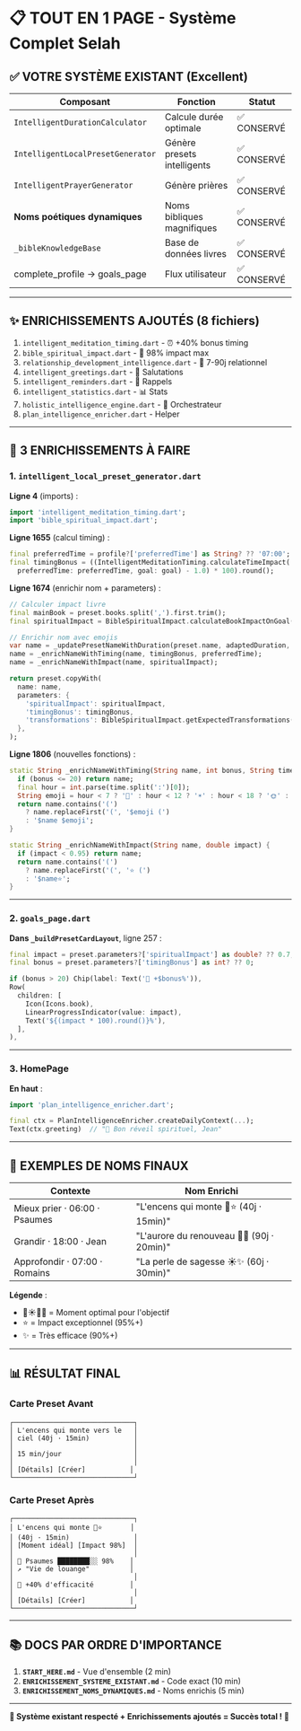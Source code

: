 # 📋 TOUT EN 1 PAGE - Système Complet Selah

## ✅ VOTRE SYSTÈME EXISTANT (Excellent)

| Composant | Fonction | Statut |
|-----------|----------|--------|
| `IntelligentDurationCalculator` | Calcule durée optimale | ✅ CONSERVÉ |
| `IntelligentLocalPresetGenerator` | Génère presets intelligents | ✅ CONSERVÉ |
| `IntelligentPrayerGenerator` | Génère prières | ✅ CONSERVÉ |
| **Noms poétiques dynamiques** | Noms bibliques magnifiques | ✅ CONSERVÉ |
| `_bibleKnowledgeBase` | Base de données livres | ✅ CONSERVÉ |
| complete_profile → goals_page | Flux utilisateur | ✅ CONSERVÉ |

---

## ✨ ENRICHISSEMENTS AJOUTÉS (8 fichiers)

1. `intelligent_meditation_timing.dart` - ⏰ +40% bonus timing
2. `bible_spiritual_impact.dart` - 📖 98% impact max
3. `relationship_development_intelligence.dart` - 💝 7-90j relationnel
4. `intelligent_greetings.dart` - 🌅 Salutations
5. `intelligent_reminders.dart` - 🔔 Rappels
6. `intelligent_statistics.dart` - 📊 Stats
7. `holistic_intelligence_engine.dart` - 🎯 Orchestrateur
8. `plan_intelligence_enricher.dart` - Helper

---

## 🔗 3 ENRICHISSEMENTS À FAIRE

### 1. `intelligent_local_preset_generator.dart`

**Ligne 4** (imports) :
```dart
import 'intelligent_meditation_timing.dart';
import 'bible_spiritual_impact.dart';
```

**Ligne 1655** (calcul timing) :
```dart
final preferredTime = profile?['preferredTime'] as String? ?? '07:00';
final timingBonus = ((IntelligentMeditationTiming.calculateTimeImpact(
  preferredTime: preferredTime, goal: goal) - 1.0) * 100).round();
```

**Ligne 1674** (enrichir nom + parameters) :
```dart
// Calculer impact livre
final mainBook = preset.books.split(',').first.trim();
final spiritualImpact = BibleSpiritualImpact.calculateBookImpactOnGoal(mainBook, goal);

// Enrichir nom avec emojis
var name = _updatePresetNameWithDuration(preset.name, adaptedDuration, durationMin);
name = _enrichNameWithTiming(name, timingBonus, preferredTime);
name = _enrichNameWithImpact(name, spiritualImpact);

return preset.copyWith(
  name: name,
  parameters: {
    'spiritualImpact': spiritualImpact,
    'timingBonus': timingBonus,
    'transformations': BibleSpiritualImpact.getExpectedTransformations(mainBook),
  },
);
```

**Ligne 1806** (nouvelles fonctions) :
```dart
static String _enrichNameWithTiming(String name, int bonus, String time) {
  if (bonus <= 20) return name;
  final hour = int.parse(time.split(':')[0]);
  String emoji = hour < 7 ? '🌅' : hour < 12 ? '☀️' : hour < 18 ? '🌞' : '🌆';
  return name.contains('(') 
    ? name.replaceFirst('(', '$emoji (')
    : '$name $emoji';
}

static String _enrichNameWithImpact(String name, double impact) {
  if (impact < 0.95) return name;
  return name.contains('(') 
    ? name.replaceFirst('(', '⭐ (')
    : '$name⭐';
}
```

---

### 2. `goals_page.dart`

**Dans `_buildPresetCardLayout`**, ligne 257 :
```dart
final impact = preset.parameters?['spiritualImpact'] as double? ?? 0.7;
final bonus = preset.parameters?['timingBonus'] as int? ?? 0;

if (bonus > 20) Chip(label: Text('🌟 +$bonus%')),
Row(
  children: [
    Icon(Icons.book),
    LinearProgressIndicator(value: impact),
    Text('${(impact * 100).round()}%'),
  ],
),
```

---

### 3. HomePage

**En haut** :
```dart
import 'plan_intelligence_enricher.dart';

final ctx = PlanIntelligenceEnricher.createDailyContext(...);
Text(ctx.greeting)  // "🌅 Bon réveil spirituel, Jean"
```

---

## 🎨 EXEMPLES DE NOMS FINAUX

| Contexte | Nom Enrichi |
|----------|-------------|
| Mieux prier · 06:00 · Psaumes | "L'encens qui monte 🌅⭐ (40j · 15min)" |
| Grandir · 18:00 · Jean | "L'aurore du renouveau 🌆✨ (90j · 20min)" |
| Approfondir · 07:00 · Romains | "La perle de sagesse ☀️✨ (60j · 30min)" |

**Légende** :
- 🌅☀️🌆🌙 = Moment optimal pour l'objectif
- ⭐ = Impact exceptionnel (95%+)
- ✨ = Très efficace (90%+)

---

## 📊 RÉSULTAT FINAL

### Carte Preset Avant
```
┌──────────────────────────────┐
│ L'encens qui monte vers le   │
│ ciel (40j · 15min)           │
│                              │
│ 15 min/jour                  │
│                              │
│ [Détails] [Créer]           │
└──────────────────────────────┘
```

### Carte Preset Après
```
┌──────────────────────────────┐
│ L'encens qui monte 🌅⭐       │
│ (40j · 15min)                │
│ [Moment idéal] [Impact 98%]  │
│                              │
│ 📖 Psaumes ████████░░ 98%    │
│ ↗️ "Vie de louange"          │
│                              │
│ 🌟 +40% d'efficacité         │
│                              │
│ [Détails] [Créer]           │
└──────────────────────────────┘
```

---

## 📚 DOCS PAR ORDRE D'IMPORTANCE

1. **`START_HERE.md`** - Vue d'ensemble (2 min)
2. **`ENRICHISSEMENT_SYSTEME_EXISTANT.md`** - Code exact (10 min)
3. **`ENRICHISSEMENT_NOMS_DYNAMIQUES.md`** - Noms enrichis (5 min)

---

**🎊 Système existant respecté + Enrichissements ajoutés = Succès total ! 🚀**
